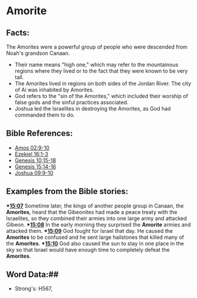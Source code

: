 # Amorite #

## Facts: ##

The Amorites were a powerful group of people who were descended from Noah's grandson Canaan.

* Their name means "high one," which may refer to the mountainous regions where they lived or to the fact that they were known to be very tall.
* The Amorites lived in regions on both sides of the Jordan River. The city of Ai was inhabited by Amorites.
* God refers to the "sin of the Amorites," which included their worship of false gods and the sinful practices associated.
* Joshua led the Israelites in destroying the Amorites, as God had commanded them to do.

## Bible References: ##

* [Amos 02:9-10](rc://en/tn/help/amo/02/09)
* [Ezekiel 16:1-3](rc://en/tn/help/ezk/16/01)
* [Genesis 10:15-18](rc://en/tn/help/gen/10/15)
* [Genesis 15:14-16](rc://en/tn/help/gen/15/14)
* [Joshua 09:9-10](rc://en/tn/help/jos/09/09)

## Examples from the Bible stories: ##

  __*[15:07](rc://en/tn/help/obs/15/07)__ Sometime later, the kings of another people group in Canaan, the __Amorites__, heard that the Gibeonites had made a peace treaty with the Israelites, so they combined their armies into one large army and attacked Gibeon. 
  __*[15:08](rc://en/tn/help/obs/15/08)__ In the early morning they surprised the __Amorite__ armies and attacked them. 
  __*[15:09](rc://en/tn/help/obs/15/09)__ God fought for Israel that day. He caused the __Amorites__ to be confused and he sent large hailstones that killed many of the __Amorites__.
  __*[15:10](rc://en/tn/help/obs/15/10)__ God also caused the sun to stay in one place in the sky so that Israel would have enough time to completely defeat the __Amorites__.

## Word Data:##

* Strong's: H567,

